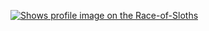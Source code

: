[<picture>
    <source media="(prefers-color-scheme: dark)" srcset="https://badge.race-of-sloths.com/cmrfrd?theme=dark&wallet=dafka.near">
        <source media="(prefers-color-scheme: light)" srcset="https://badge.race-of-sloths.com/cmrfrd?theme=light&wallet=dafka.near">
            <img alt="Shows profile image on the Race-of-Sloths" src="https://badge.race-of-sloths.com/cmrfrd?wallet=dafka.near">
            </picture>
            ](https://race-of-sloths.com/profile/cmrfrd)